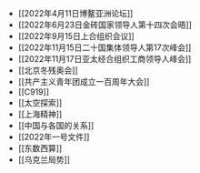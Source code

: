 
- [[2022年4月11日博鳌亚洲论坛]]
- [[2022年6月23日金砖国家领导人第十四次会晤]]
- [[2022年9月15日上合组织会议]]
- [[2022年11月15日二十国集体领导人第17次峰会]]
- [[2022年11月17日亚太经合组织工商领导人峰会]]
- [[北京冬残奥会]]
- [[共产主义青年团成立一百周年大会]]
- [[C919]]
- [[太空探索]]
- [[上海精神]]
- [[中国与各国的关系]]
- [[2022年一号文件]]
- [[东数西算]]
- [[乌克兰局势]]